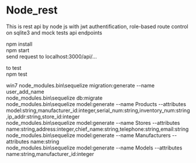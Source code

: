 # Node_rest
This is rest api by node js with jwt authentification, role-based route control on sqlite3 and mock tests api endpoints

npm install  
npm start  
send request to localhost:3000/api/...

to test  
npm test

win7
node_modules\.bin\sequelize migration:generate --name user_add_name  
node_modules\.bin\sequelize db:migrate  
node_modules\.bin\sequelize model:generate --name Products --attributes model:string,manufacturer_id:integer,serial_num:string,inventory_num:string,ip_addr:string,store_id:integer  
node_modules\.bin\sequelize model:generate --name Stores --attributes name:string,address:integer,chief_name:string,telephone:string,email:string  
node_modules\.bin\sequelize model:generate --name Manufacturers --attributes name:string  
node_modules\.bin\sequelize model:generate --name Models --attributes name:string,manufacturer_id:integer  